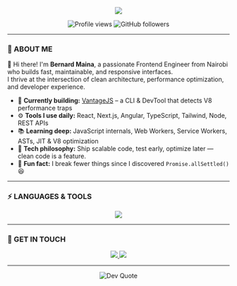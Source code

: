 <div align="center">
</div>

<p align="center">
  <a href="https://github.com/fabulousDesigns">
    <img src="https://readme-typing-svg.herokuapp.com?lines=🔥%20Frontend%20Engineer%20%7C%20React%2C%20Next.js%2C%20Angular;🚀%20TypeScript%20%26%20Performance%20Enthusiast;💡%20Scalable%20UI%20Problem%20Solver;🌍%20Building%20DevTools%20%26%20Open%20Source&font=Fira%20Code&center=true&width=750&height=50&color=6C63FF&vCenter=true&size=22">
  </a>
</p>

<p align="center">
  <img src="https://komarev.com/ghpvc/?username=fabulousDesigns&style=for-the-badge&color=6C63FF" alt="Profile views" />
  <img src="https://img.shields.io/github/followers/fabulousDesigns?logo=github&style=for-the-badge&color=6C63FF" alt="GitHub followers" />
</p>

---

### 📌 ABOUT ME

👋 Hi there! I'm **Bernard Maina**, a passionate Frontend Engineer from Nairobi who builds fast, maintainable, and responsive interfaces.  
I thrive at the intersection of clean architecture, performance optimization, and developer experience.

- 🔭 **Currently building:** [VantageJS](https://github.com/fabulousDesigns/vantagejs.git) – a CLI & DevTool that detects V8 performance traps  
- ⚙️ **Tools I use daily:** React, Next.js, Angular, TypeScript, Tailwind, Node, REST APIs  
- 📚 **Learning deep:** JavaScript internals, Web Workers, Service Workers, ASTs, JIT & V8 optimization  
- 🚀 **Tech philosophy:** Ship scalable code, test early, optimize later — clean code is a feature.  
- 🎯 **Fun fact:** I break fewer things since I discovered `Promise.allSettled()` 😆  

---

### ⚡ LANGUAGES & TOOLS

<p align="center">
  <a href="https://skillicons.dev">
    <img src="https://skillicons.dev/icons?i=ts,js,react,nextjs,angular,html,css,tailwind,bootstrap,nodejs,express,dotnet,mysql,postgresql,firebase,docker,azure,aws,git,github,vscode&perline=11" />
  </a>
</p>

---

### 💬 GET IN TOUCH

<p align="center">
  <a href="https://www.linkedin.com/in/bernard-maina-17627029b" target="_blank">
    <img src="https://img.shields.io/badge/-LinkedIn-0077B5?style=for-the-badge&logo=linkedin&logoColor=white" />
  </a>
  <a href="mailto:mainabenpro@gmail.com" target="_blank">
    <img src="https://img.shields.io/badge/-Email-D14836?style=for-the-badge&logo=gmail&logoColor=white" />
  </a>
</p>

---

<div align="center">
  <img src="https://quotes-github-readme.vercel.app/api?type=horizontal&theme=tokyonight" alt="Dev Quote" />
</div>
